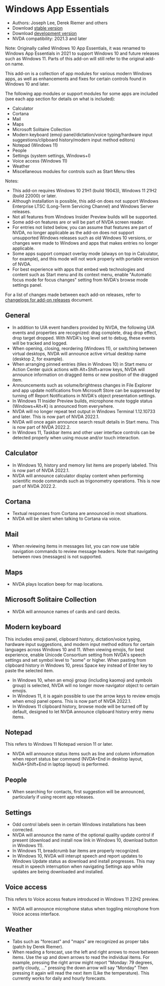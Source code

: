 # Windows App Essentials

* Authors: Joseph Lee, Derek Riemer and others
* Download [stable version][1]
* Download [development version][2]
* NVDA compatibility: 2021.3 and later

Note: Originally called Windows 10 App Essentials, it was renamed to Windows App Essentials in 2021 to support Windows 10 and future releases such as Windows 11. Parts of this add-on will still refer to the original add-on name.

This add-on is a collection of app modules for various modern Windows apps, as well as enhancements and fixes for certain controls found in Windows 10 and later.

The following app modules or support modules for some apps are included (see each app section for details on what is included):

* Calculator
* Cortana
* Mail
* Maps
* Microsoft Solitaire Collection
* Modern keyboard (emoji panel/dictation/voice typing/hardware input suggestions/clipboard history/modern input method editors)
* Notepad (Windows 11)
* People
* Settings (system settings, Windows+I)
* Voice access (Windows 11)
* Weather
* Miscellaneous modules for controls such as Start Menu tiles

Notes:

* This add-on requires Windows 10 21H1 (build 19043), Windows 11 21H2 (build 22000) or later.
* Although installation is possible, this add-on does not support Windows Enterprise LTSC (Long-Term Servicing Channel) and Windows Server releases.
* Not all features from Windows Insider Preview builds will be supported.
* Some add-on features are or will be part of NVDA screen reader.
* For entries not listed below, you can assume that features are part of NVDA, no longer applicable as the add-on does not support unsupported Windows releases such as old Windows 10 versions, or changes were made to Windows and apps that makes entries no longer applicable.
* Some apps support compact overlay mode (always on top in Calculator, for example), and this mode will not work properly with portable version of NVDA.
* For best experience with apps that embed web technologies and content such as Start menu and its context menu, enable "Automatic focus mode for focus changes" setting from NVDA's browse mode settings panel.

For a list of changes made between each add-on releases, refer to [changelogs for add-on releases][3] document.

## General

* In addition to UIA event handlers provided by NVDA, the following UIA events and properties are recognized: drag complete, drag drop effect, drop target dropped. With NVDA's log level set to debug, these events will be tracked and logged.
* When opening, closing, reordering (Windows 11), or switching between virtual desktops, NVDA will announce active virtual desktop name (desktop 2, for example).
* When arranging pinned entries (tiles in Windows 10) in Start menu or Action Center quick actions with Alt+Shift+arrow keys, NVDA will announce information on dragged items or new position of the dragged item.
* Announcements such as volume/brightness changes in File Explorer and app update notifications from Microsoft Store can be suppressed by turning off Report Notifications in NVDA's object presentation settings.
* In Windows 11 Insider Preview builds, microphone mute toggle status (Windows+Alt+K) is announced from everywhere.
* NVDA will no longer repeat text output in Windows Terminal 1.12.10733 and later. This is now part of NVDA 2022.1.
* NVDA will once again announce search result details in Start menu. This is now part of NVDA 2022.2.
* In Windows 11, Taskbar items and other user interface controls can be detected properly when using mouse and/or touch interaction.

## Calculator

* In Windows 10, history and memory list items are properly labeled. This is now part of NVDA 2022.1.
* NVDA will announce calculator display content when performing scientific mode commands such as trigonometry operations. This is now part of NVDA 2022.2.

## Cortana

* Textual responses from Cortana are announced in most situations.
* NVDA will be silent when talking to Cortana via voice.

## Mail

* When reviewing items in messages list, you can now use table navigation commands to review message headers. Note that navigating between rows (messages) is not supported.

## Maps

* NVDA plays location beep for map locations.

## Microsoft Solitaire Collection

* NVDA will announce names of cards and card decks.

## Modern keyboard

This includes emoji panel, clipboard history, dictation/voice typing, hardware input suggestions, and modern input method editors for certain languages across Windows 10 and 11. When viewing emojis, for best experience, enable Unicode Consortium setting from NVDA's speech settings and set symbol level to "some" or higher. When pasting from clipboard history in Windows 10, press Space key instead of Enter key to paste the selected item.

* In Windows 10, when an emoji group (including kaomoji and symbols group) is selected, NVDA will no longer move navigator object to certain emojis.
* In Windows 11, it is again possible to use the arrow keys to review emojis when emoji panel opens. This is now part of NVDA 2022.1.
* In Windows 11 clipboard history, browse mode will be turned off by default, designed to let NVDA announce clipboard history entry menu items.

## Notepad

This refers to Windows 11 Notepad version 11 or later.

* NVDA will announce status items such as line and column information when report status bar command (NVDA+End in desktop layout, NvDA+Shift+End in laptop layout) is performed.

## People

* When searching for contacts, first suggestion will be announced, particularly if using recent app releases.

## Settings

* Odd control labels seen in certain Windows installations has been corrected.
* NVDA will announce the name of the optional quality update control if present (download and install now link in Windows 10, download button in Windows 11).
* In Windows 11, breadcrumb bar items are properly recognized.
* In Windows 10, NVDA will interupt speech and report updates to Windows Update status as download and install progresses. This may result in speech interruption when navigating Settings app while updates are being downloaded and installed.

## Voice access

This refers to Voice access feature introduced in Windows 11 22H2 preview.

* NVDA will announce microphone status when toggling microphone from Voice access interface.

## Weather

* Tabs such as "forecast" and "maps" are recognized as proper tabs (patch by Derek Riemer).
* When reading a forecast, use the left and right arrows to move between items. Use the up and down arrows to read the individual items. For example, pressing the right arrow might report "Monday: 79 degrees, partly cloudy, ..." pressing the down arrow will say "Monday" Then pressing it again will read the next item (Like the temperature). This currently works for daily and hourly forecasts.

[1]: https://addons.nvda-project.org/files/get.php?file=w10

[2]: https://addons.nvda-project.org/files/get.php?file=w10-dev

[3]: https://github.com/josephsl/wintenapps/wiki/w10changelog
